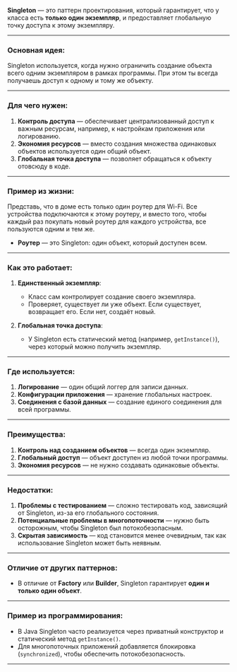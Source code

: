 **Singleton** — это паттерн проектирования, который гарантирует, что у класса есть **только один экземпляр**, и предоставляет глобальную точку доступа к этому экземпляру.

---

### Основная идея:
Singleton используется, когда нужно ограничить создание объекта всего одним экземпляром в рамках программы. При этом ты всегда получаешь доступ к одному и тому же объекту.

---

### Для чего нужен:
1. **Контроль доступа** — обеспечивает централизованный доступ к важным ресурсам, например, к настройкам приложения или логированию.
2. **Экономия ресурсов** — вместо создания множества одинаковых объектов используется один общий объект.
3. **Глобальная точка доступа** — позволяет обращаться к объекту отовсюду в коде.

---

### Пример из жизни:
Представь, что в доме есть только один роутер для Wi-Fi. Все устройства подключаются к этому роутеру, и вместо того, чтобы каждый раз покупать новый роутер для каждого устройства, все пользуются одним и тем же.

- **Роутер** — это Singleton: один объект, который доступен всем.

---

### Как это работает:
1. **Единственный экземпляр**:
    - Класс сам контролирует создание своего экземпляра.
    - Проверяет, существует ли уже объект. Если существует, возвращает его. Если нет, создаёт новый.

2. **Глобальная точка доступа**:
    - У Singleton есть статический метод (например, `getInstance()`), через который можно получить экземпляр.

---

### Где используется:
1. **Логирование** — один общий логгер для записи данных.
2. **Конфигурации приложения** — хранение глобальных настроек.
3. **Соединения с базой данных** — создание единого соединения для всей программы.

---

### Преимущества:
1. **Контроль над созданием объектов** — всегда один экземпляр.
2. **Глобальный доступ** — объект доступен из любой точки программы.
3. **Экономия ресурсов** — не нужно создавать одинаковые объекты.

---

### Недостатки:
1. **Проблемы с тестированием** — сложно тестировать код, зависящий от Singleton, из-за его глобального состояния.
2. **Потенциальные проблемы в многопоточности** — нужно быть осторожным, чтобы Singleton был потокобезопасным.
3. **Скрытая зависимость** — код становится менее очевидным, так как использование Singleton может быть неявным.

---

### Отличие от других паттернов:
- В отличие от **Factory** или **Builder**, Singleton гарантирует **один и только один объект**.

---

### Пример из программирования:
- В Java Singleton часто реализуется через приватный конструктор и статический метод `getInstance()`.
- Для многопоточных приложений добавляется блокировка (`synchronized`), чтобы обеспечить потокобезопасность.

---